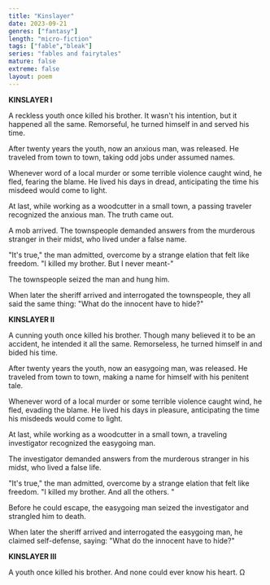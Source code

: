```yaml
---
title: "Kinslayer"
date: 2023-09-21
genres: ["fantasy"]
length: "micro-fiction"
tags: ["fable","bleak"]
series: "fables and fairytales"
mature: false
extreme: false
layout: poem
---
```

**KINSLAYER I**

A reckless youth once killed his brother. It wasn't his intention, but it happened all the same. Remorseful, he turned himself in and served his time.

After twenty years the youth, now an anxious man, was released. He traveled from town to town, taking odd jobs under assumed names.

Whenever word of a local murder or some terrible violence caught wind, he fled, fearing the blame. He lived his days in dread, anticipating the time his misdeed would come to light.

At last, while working as a woodcutter in a small town, a passing traveler recognized the anxious man. The truth came out.

A mob arrived. The townspeople demanded answers from the murderous stranger in their midst, who lived under a false name.

"It's true," the man admitted, overcome by a strange elation that felt like freedom. "I killed my brother. But I never meant-"

The townspeople seized the man and hung him.

When later the sheriff arrived and interrogated the townspeople, they all said the same thing: "What do the innocent have to hide?"

**KINSLAYER II**

A cunning youth once killed his brother. Though many believed it to be an accident, he intended it all the same. Remorseless, he turned himself in and bided his time.

After twenty years the youth, now an easygoing man, was released. He traveled from town to town, making a name for himself with his penitent tale.

Whenever word of a local murder or some terrible violence caught wind, he fled, evading the blame. He lived his days in pleasure, anticipating the time his misdeeds would come to light.

At last, while working as a woodcutter in a small town, a traveling investigator recognized the easygoing man.

The investigator demanded answers from the murderous stranger in his midst, who lived a false life.

"It's true," the man admitted, overcome by a strange elation that felt like freedom. "I killed my brother. And all the others. "

Before he could escape, the easygoing man seized the investigator and strangled him to death.

When later the sheriff arrived and interrogated the easygoing man, he claimed self-defense, saying: "What do the innocent have to hide?"

**KINSLAYER III**

A youth once killed his brother. And none could ever know his heart. Ω
